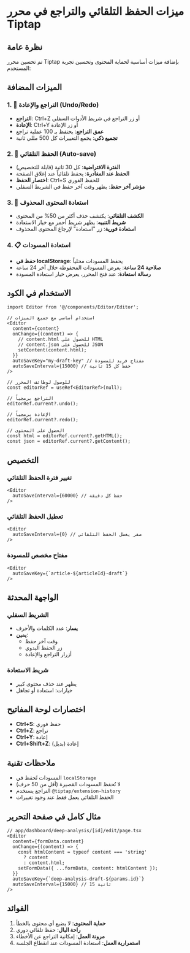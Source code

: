 # ميزات الحفظ التلقائي والتراجع في محرر Tiptap

## نظرة عامة
تم تحسين محرر Tiptap بإضافة ميزات أساسية لحماية المحتوى وتحسين تجربة المستخدم:

## الميزات المضافة

### 1. 🔄 التراجع والإعادة (Undo/Redo)
- **التراجع**: Ctrl+Z أو زر التراجع في شريط الأدوات السفلي
- **الإعادة**: Ctrl+Y أو زر الإعادة
- **عمق التراجع**: يحتفظ بـ 100 عملية تراجع
- **تجميع ذكي**: يجمع التغييرات كل 500 مللي ثانية

### 2. 💾 الحفظ التلقائي (Auto-save)
- **الفترة الافتراضية**: كل 30 ثانية (قابلة للتخصيص)
- **الحفظ عند المغادرة**: يحفظ تلقائياً عند إغلاق الصفحة
- **اختصار الحفظ**: Ctrl+S للحفظ الفوري
- **مؤشر آخر حفظ**: يظهر وقت آخر حفظ في الشريط السفلي

### 3. 🚨 استعادة المحتوى المحذوف
- **الكشف التلقائي**: يكتشف حذف أكثر من 50% من المحتوى
- **شريط التنبيه**: يظهر شريط أحمر مع خيار الاستعادة
- **استعادة فورية**: زر "استعادة" لإرجاع المحتوى المحذوف

### 4. 📋 استعادة المسودات
- **حفظ في localStorage**: يحفظ المسودات محلياً
- **صلاحية 24 ساعة**: يعرض المسودات المحفوظة خلال آخر 24 ساعة
- **رسالة استعادة**: عند فتح المحرر، يعرض خيار استعادة المسودة

## الاستخدام في الكود

```tsx
import Editor from '@/components/Editor/Editor';

// استخدام أساسي مع جميع الميزات
<Editor
  content={content}
  onChange={(content) => {
    // content.html للحصول على HTML
    // content.json للحصول على JSON
    setContent(content.html);
  }}
  autoSaveKey="my-draft-key" // مفتاح فريد للمسودة
  autoSaveInterval={15000} // حفظ كل 15 ثانية
/>

// للوصول لوظائف المحرر
const editorRef = useRef<EditorRef>(null);

// التراجع برمجياً
editorRef.current?.undo();

// الإعادة برمجياً
editorRef.current?.redo();

// الحصول على المحتوى
const html = editorRef.current?.getHTML();
const json = editorRef.current?.getContent();
```

## التخصيص

### تغيير فترة الحفظ التلقائي
```tsx
<Editor
  autoSaveInterval={60000} // حفظ كل دقيقة
/>
```

### تعطيل الحفظ التلقائي
```tsx
<Editor
  autoSaveInterval={0} // صفر يعطل الحفظ التلقائي
/>
```

### مفتاح مخصص للمسودة
```tsx
<Editor
  autoSaveKey={`article-${articleId}-draft`}
/>
```

## الواجهة المحدثة

### الشريط السفلي
- **يسار**: عدد الكلمات والأحرف
- **يمين**: 
  - وقت آخر حفظ
  - زر الحفظ اليدوي
  - أزرار التراجع والإعادة

### شريط الاستعادة
- يظهر عند حذف محتوى كبير
- خيارات: استعادة أو تجاهل

## اختصارات لوحة المفاتيح
- **Ctrl+S**: حفظ فوري
- **Ctrl+Z**: تراجع
- **Ctrl+Y**: إعادة
- **Ctrl+Shift+Z**: إعادة (بديل)

## ملاحظات تقنية
- المسودات تُحفظ في `localStorage`
- لا تُحفظ المسودات القصيرة (أقل من 50 حرف)
- التراجع يستخدم `@tiptap/extension-history`
- الحفظ التلقائي يعمل فقط عند وجود تغييرات

## مثال كامل في صفحة التحرير

```tsx
// app/dashboard/deep-analysis/[id]/edit/page.tsx
<Editor
  content={formData.content}
  onChange={(content) => {
    const htmlContent = typeof content === 'string' 
      ? content 
      : content.html;
    setFormData({ ...formData, content: htmlContent });
  }}
  autoSaveKey={`deep-analysis-draft-${params.id}`}
  autoSaveInterval={15000} // 15 ثانية
/>
```

## الفوائد
1. **حماية المحتوى**: لا يضيع أي محتوى بالخطأ
2. **راحة البال**: حفظ تلقائي دوري
3. **مرونة العمل**: إمكانية التراجع عن الأخطاء
4. **استمرارية العمل**: استعادة المسودات عند انقطاع الجلسة 